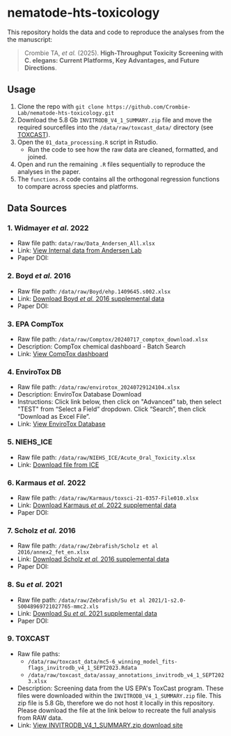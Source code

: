 # nematode-hts-toxicology
This repository holds the data and code to reproduce the analyses from the the manuscript:

> Crombie TA, *et al.* (2025). **High-Throughput Toxicity Screening with C. elegans: Current Platforms, Key Advantages, and Future Directions**.

## Usage
1. Clone the repo with `git clone https://github.com/Crombie-Lab/nematode-hts-toxicology.git`
2. Download the 5.8 Gb `INVITRODB_V4_1_SUMMARY.zip` file and move the required sourcefiles into the `/data/raw/toxcast_data/` directory (see [TOXCAST](###9.-TOXCAST)). 
2. Open the `01_data_processing.R` script in Rstudio.
    * Run the code to see how the raw data are cleaned, formatted, and joined.
3. Open and run the remaining `.R` files sequentially to reproduce the analyses in the paper.
4.  The `functions.R` code contains all the orthogonal regression functions to compare across species and platforms.

## Data Sources
### 1. Widmayer *et al.* 2022
- Raw file path: `data/raw/Data_Andersen_All.xlsx`
- Link: [View Internal data from Andersen Lab](https://github.com/Crombie-Lab/nematode-hts-toxicology/blob/main/data/raw/Data_Andersen_All.xlsx)
- Paper DOI: 
### 2.  Boyd *et al.* 2016
- Raw file path: `/data/raw/Boyd/ehp.1409645.s002.xlsx`
- Link: [Download Boyd *et al.* 2016 supplemental data](https://ehp.niehs.nih.gov/doi/suppl/10.1289/ehp.1409645/suppl_file/ehp.1409645.s002.acco.zip)
- Paper DOI:
### 3. EPA CompTox
- Raw file path: `/data/raw/Comptox/20240717_comptox_download.xlsx`
- Description: CompTox chemical dashboard - Batch Search
- Link:  [View CompTox dashboard](https://comptox.epa.gov/dashboard/batch-search)
### 4. EnviroTox DB
- Raw file path: `/data/raw/envirotox_20240729124104.xlsx`
- Description: EnviroTox Database Download
- Instructions: Click link below, then click on "Advanced" tab, then select "TEST" from “Select a Field” dropdown. Click “Search”, then click “Download as Excel File”.
- Link: [View EnviroTox Database](https://envirotoxdatabase.org/)
### 5. NIEHS_ICE
- Raw file path: `/data/raw/NIEHS_ICE/Acute_Oral_Toxicity.xlsx` 
- Link: [Download file from ICE](https://ice.ntp.niehs.nih.gov/downloads/DataonICE/acute_oral.xlsx)
### 6. Karmaus *et al.* 2022
- Raw file path: `/data/raw/Karmaus/toxsci-21-0357-File010.xlsx`
- Link: [Download Karmaus *et al.* 2022 supplemental data](https://pmc.ncbi.nlm.nih.gov/articles/instance/9237992/bin/kfac042_supplementary_data.zip)
- Paper DOI:
### 7. Scholz *et al.* 2016
- Raw file path: `/data/raw/Zebrafish/Scholz et al 2016/annex2_fet_en.xlsx` 
- Link: [Download Scholz *et al.* 2016 supplemental data](https://www.sciencedirect.com/science/article/pii/S0045653516311055?via%3Dihub#appsec1)
- Paper DOI:
### 8. Su *et al.* 2021
- Raw file path: `/data/raw/Zebrafish/Su et al 2021/1-s2.0-S0048969721027765-mmc2.xls` 
- Link: [Download Su *et al.* 2021 supplemental data](https://ars.els-cdn.com/content/image/1-s2.0-S0048969721027765-mmc2.xls)
- Paper DOI:
### 9. TOXCAST
- Raw file paths: 
    - `/data/raw/toxcast_data/mc5-6_winning_model_fits-flags_invitrodb_v4_1_SEPT2023.Rdata`
    - `/data/raw/toxcast_data/assay_annotations_invitrodb_v4_1_SEPT2023.xlsx`
- Description: Screening data from the US EPA's ToxCast program. These files were downloaded within the `INVITRODB_V4_1_SUMMARY.zip` file. This zip file is 5.8 Gb, therefore we do not host it locally in this repository. Please download the file at the link below to recreate the full analysis from RAW data.
- Link: [View INVITRODB_V4_1_SUMMARY.zip download site](https://clowder.edap-cluster.com/files/64bfdb62e4b08a6b5a434d48)
